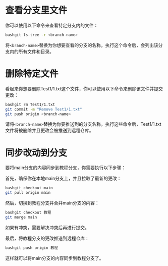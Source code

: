 # 查看分支里文件

你可以使用以下命令来查看特定分支内的文件：

```bash
bashgit ls-tree -r <branch-name>
```

将`<branch-name>`替换为你想要查看的分支的名称。执行这个命令后，会列出该分支内的所有文件和目录。



# 删除特定文件

看起来你想要删除Test1/1.txt这个文件，你可以使用以下命令来删除该文件并提交更改：

```bash
bashgit rm Test1/1.txt
git commit -m "Remove Test1/1.txt"
git push origin <branch-name>
```

请将`<branch-name>`替换为你要推送到的分支名称。执行这些命令后，Test1/1.txt文件将被删除并且更改会被推送到远程仓库。



# 同步改动到分支

要将main分支的内容同步到教程分支，你需要执行以下步骤：

首先，确保你在本地main分支上，并且拉取了最新的更改：

```bash
bashgit checkout main
git pull origin main
```

然后，切换到教程分支并合并main分支的内容：

```bash
bashgit checkout 教程
git merge main
```

如果有冲突，需要解决冲突后再进行提交。

最后，将教程分支的更改推送到远程仓库：

```bash
bashgit push origin 教程
```

这样就可以将main分支的内容同步到教程分支了。



